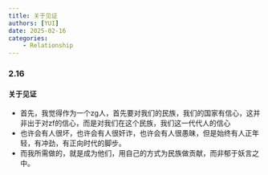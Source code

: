 ```yaml
---
title: 关于见证
authors: [YUI]
date: 2025-02-16
categories: 
    - Relationship
---
```



### 2.16
#### 关于见证
- 首先，我觉得作为一个zg人，首先要对我们的民族，我们的国家有信心，这并非出于对zf的信心，而是对我们在这个民族，我们这一代代人的信心
- 也许会有人很坏，也许会有人很奸诈，也许会有人很愚昧，但是始终有人正年轻，有冲劲，有正向时代的脚步。
- 而我所需做的，就是成为他们，用自己的方式为民族做贡献，而非郁于妖言之中。